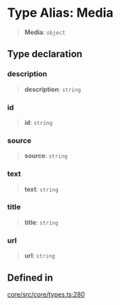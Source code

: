 # Type Alias: Media

> **Media**: `object`

## Type declaration

### description

> **description**: `string`

### id

> **id**: `string`

### source

> **source**: `string`

### text

> **text**: `string`

### title

> **title**: `string`

### url

> **url**: `string`

## Defined in

[core/src/core/types.ts:280](https://github.com/ai16z/eliza/blob/c537cb3e848b54fcb914d8ef84924fa5fdeaec66/core/src/core/types.ts#L280)
